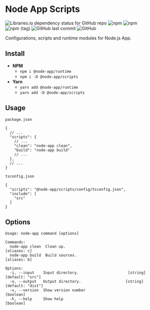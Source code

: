 # Node App Scripts

![Libraries.io dependency status for GitHub repo](https://img.shields.io/librariesio/github/SadraSamadi/node-app-scripts)
![npm](https://img.shields.io/npm/dw/node-app-scripts)
![npm](https://img.shields.io/npm/v/node-app-scripts)
![npm (tag)](https://img.shields.io/npm/v/node-app-scripts/beta)
![GitHub last commit](https://img.shields.io/github/last-commit/SadraSamadi/node-app-scripts)
![GitHub](https://img.shields.io/github/license/SadraSamadi/node-app-scripts)

Configurations, scripts and runtime modules for Node.js App.

## Install

- **NPM**
    - `npm i @node-app/runtime`
    - `npm i -D @node-app/scripts`
- **Yarn**
    - `yarn add @node-app/runtime`
    - `yarn add -D @node-app/scripts`

## Usage

`package.json`
```json5
{
  // ...
  "scripts": {
    // ...
    "clean": "node-app clean",
    "build": "node-app build"
    // ...
  },
  // ...
}
```

`tsconfig.json`
```json5
{
  "scripts": "@node-app/scripts/config/tsconfig.json",
  "include": [
    "src"
  ]
}
```

## Options

```text
Usage: node-app command [options]

Commands:
  node-app clean  Clean up.                                         [aliases: c]
  node-app build  Build sources.                                    [aliases: b]

Options:
  -i, --input    Input directory.                      [string] [default: "src"]
  -o, --output   Output directory.                    [string] [default: "dist"]
  -v, --version  Show version number                                   [boolean]
  -h, --help     Show help                                             [boolean]
```
